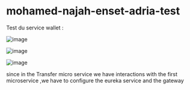 # mohamed-najah-enset-adria-test
Test du service wallet :

![image](https://github.com/mohamednajah/mohamed-najah-enset-adria-test/assets/94182177/aa750b0c-9161-4ef9-b73e-63f24d3cd276)

![image](https://github.com/mohamednajah/mohamed-najah-enset-adria-test/assets/94182177/7eafacdc-3242-4e16-89ae-cf636bb2e37a)

![image](https://github.com/mohamednajah/mohamed-najah-enset-adria-test/assets/94182177/af5538ae-7304-49b1-990d-d5473c98063b)


since in the Transfer micro service we have interactions with the first microservice ,we have to configure the eureka service and the gateway

